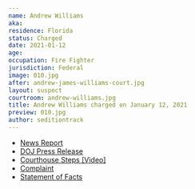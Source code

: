```yaml
---
name: Andrew Williams
aka:
residence: Florida
status: Charged
date: 2021-01-12
age:
occupation: Fire Fighter
jurisdiction: Federal
image: 010.jpg
after: andrew-james-williams-court.jpg
layout: suspect
courtroom: andrew-williams.jpg
title: Andrew Williams charged on January 12, 2021
preview: 010.jpg
author: seditiontrack
---
```


- [News Report](https://people.com/crime/fbi-arrests-florida-firefighter-seen-in-videos-at-capitol-riots/)
- [DOJ Press Release](https://www.justice.gov/usao-dc/pr/seven-charged-federal-court-following-events-united-capitol)
- [Courthouse Steps [Video]](https://twitter.com/EricMockTV/status/1349127558709866502?s=20)
- [Complaint](https://www.justice.gov/opa/page/file/1354851/download)
- [Statement of Facts](https://www.justice.gov/opa/page/file/1354851/download)